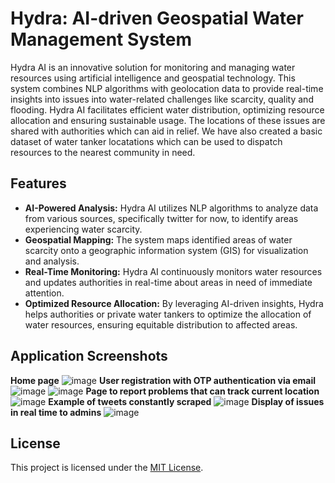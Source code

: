 # Hydra: AI-driven Geospatial Water Management System

Hydra AI is an innovative solution for monitoring and managing water resources using artificial intelligence and geospatial technology. This system combines NLP algorithms with geolocation data to provide real-time insights into issues into water-related challenges like scarcity, quality and flooding. Hydra AI facilitates efficient water distribution, optimizing resource allocation and ensuring sustainable usage. The locations of these issues are shared with authorities which can aid in relief. We have also created a basic dataset of water tanker locatations which can be used to dispatch resources to the nearest community in need.

## Features
- **AI-Powered Analysis:** Hydra AI utilizes NLP algorithms to analyze data from various sources, specifically twitter for now, to identify areas experiencing water scarcity.
- **Geospatial Mapping:** The system maps identified areas of water scarcity onto a geographic information system (GIS) for visualization and analysis.
- **Real-Time Monitoring:** Hydra AI continuously monitors water resources and updates authorities in real-time about areas in need of immediate attention.
- **Optimized Resource Allocation:** By leveraging AI-driven insights, Hydra helps authorities or private water tankers to optimize the allocation of water resources, ensuring equitable distribution to affected areas.



## Application Screenshots
**Home page**
![image](https://github.com/user-attachments/assets/8a5a9ad7-7c49-4aab-8b07-1a64538a1608)
**User registration with OTP authentication via email**
![image](https://github.com/user-attachments/assets/adfd7227-4775-4532-9ac2-f49015d37667)
![image](https://github.com/user-attachments/assets/d1c618fb-62b1-4072-bfbf-bd65e3f5833d)
**Page to report problems that can track current location**
![image](https://github.com/user-attachments/assets/de5e04fe-254b-4478-9a12-d29d10766c1d)
**Example of tweets constantly scraped**
![image](https://github.com/user-attachments/assets/6cab94b8-9998-4492-a5f5-5b8b62a6791b)
**Display of issues in real time to admins**
![image](https://github.com/user-attachments/assets/e9888ee5-9350-42a2-b90c-5994199ca783)


## License
This project is licensed under the [MIT License](LICENSE).
